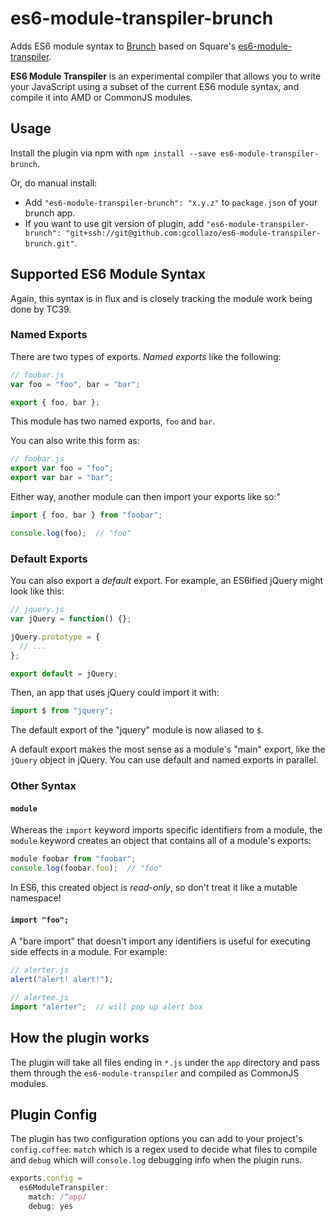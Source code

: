 # es6-module-transpiler-brunch


Adds ES6 module syntax to [Brunch](http://brunch.io) based on Square's [es6-module-transpiler](https://github.com/square/es6-module-transpiler).

**ES6 Module Transpiler** is an experimental compiler that allows you to write your JavaScript using a subset of the current ES6 module syntax, and compile it into AMD or CommonJS modules.

## Usage
Install the plugin via npm with `npm install --save es6-module-transpiler-brunch`.

Or, do manual install:

* Add `"es6-module-transpiler-brunch": "x.y.z"` to `package.json` of your brunch app.
* If you want to use git version of plugin, add
`"es6-module-transpiler-brunch": "git+ssh://git@github.com:gcollazo/es6-module-transpiler-brunch.git"`.

## Supported ES6 Module Syntax

Again, this syntax is in flux and is closely tracking the module work being
done by TC39.

### Named Exports

There are two types of exports. *Named exports* like the following:

```javascript
// foobar.js
var foo = "foo", bar = "bar";

export { foo, bar };
```

This module has two named exports, `foo` and `bar`.

You can also write this form as:

```javascript
// foobar.js
export var foo = "foo";
export var bar = "bar";
```

Either way, another module can then import your exports like so:"

```javascript
import { foo, bar } from "foobar";

console.log(foo);  // "foo"
```

### Default Exports

You can also export a *default* export. For example, an ES6ified jQuery might
look like this:

```javascript
// jquery.js
var jQuery = function() {};

jQuery.prototype = {
  // ...
};

export default = jQuery;
```

Then, an app that uses jQuery could import it with:

```javascript
import $ from "jquery";
```

The default export of the "jquery" module is now aliased to `$`.

A default export makes the most sense as a module's "main" export, like the
`jQuery` object in jQuery. You can use default and named exports in parallel.

### Other Syntax

#### `module`

Whereas the `import` keyword imports specific identifiers from a module,
the `module` keyword creates an object that contains all of a module's
exports:

```javascript
module foobar from "foobar";
console.log(foobar.foo);  // "foo"
```

In ES6, this created object is *read-only*, so don't treat it like a mutable
namespace!

#### `import "foo";`

A "bare import" that doesn't import any identifiers is useful for executing
side effects in a module. For example:

```javascript
// alerter.js
alert("alert! alert!");

// alertee.js
import "alerter";  // will pop up alert box
```

## How the plugin works
The plugin will take all files ending in `*.js` under the `app` directory and pass them through the `es6-module-transpiler` and compiled as CommonJS modules.

## Plugin Config
The plugin has two configuration options you can add to your project's `config.coffee`: `match` which is a regex used to decide what files to compile and `debug` which will `console.log` debugging info when the plugin runs.

```javascript
exports.config = 
  es6ModuleTranspiler:
    match: /^app/
    debug: yes
```